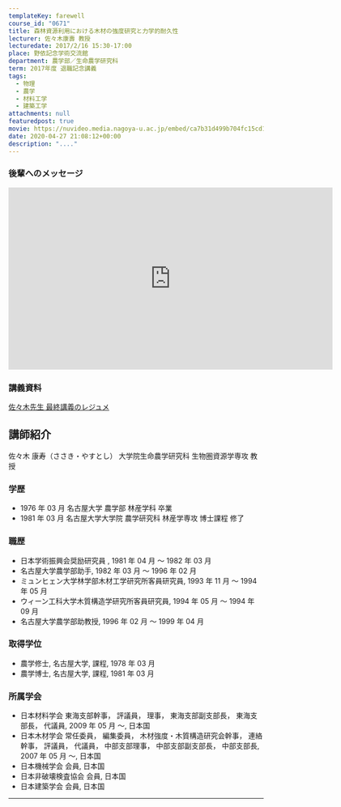 ```yaml
---
templateKey: farewell
course_id: "0671"
title: 森林資源利用における木材の強度研究と力学的耐久性
lecturer: 佐々木康壽 教授
lecturedate: 2017/2/16 15:30-17:00
place: 野依記念学術交流館
department: 農学部／生命農学研究科
term: 2017年度 退職記念講義
tags:
  - 物理
  - 農学
  - 材料工学
  - 建築工学
attachments: null
featuredpost: true
movie: https://nuvideo.media.nagoya-u.ac.jp/embed/ca7b31d499b704fc15cd122fed8a65999ac6e0ea
date: 2020-04-27 21:08:12+00:00
description: "...."
---
```


### 後輩へのメッセージ

<iframe src="https://nuvideo.media.nagoya-u.ac.jp/embed/3a7220f739056556de914bd8d181bdbc0d4644d7" width="640" height="360" frameborder="0" allowfullscreen></iframe>

### 講義資料

[佐々木先生 最終講義のレジュメ](https://dev2.ocw.media.nagoya-u.ac.jp/system/production/fileview.php?course_id=671&filename=sasaki_lec.pdf)

## 講師紹介

佐々木 康寿（ささき・やすとし） 大学院生命農学研究科 生物圏資源学専攻 教授

### 学歴

- 1976 年 03 月 名古屋大学 農学部 林産学科 卒業
- 1981 年 03 月 名古屋大学大学院 農学研究科 林産学専攻 博士課程 修了

### 職歴

- 日本学術振興会奨励研究員 , 1981 年 04 月 ～ 1982 年 03 月
- 名古屋大学農学部助手, 1982 年 03 月 ～ 1996 年 02 月
- ミュンヒェン大学林学部木材工学研究所客員研究員, 1993 年 11 月 ～ 1994 年 05 月
- ウィーン工科大学木質構造学研究所客員研究員, 1994 年 05 月 ～ 1994 年 09 月
- 名古屋大学農学部助教授, 1996 年 02 月 ～ 1999 年 04 月

### 取得学位

- 農学修士, 名古屋大学, 課程, 1978 年 03 月
- 農学博士, 名古屋大学, 課程, 1981 年 03 月

### 所属学会

- 日本材料学会 東海支部幹事， 評議員， 理事， 東海支部副支部長， 東海支部長， 代議員, 2009 年 05 月 ～, 日本国
- 日本木材学会 常任委員， 編集委員， 木材強度・木質構造研究会幹事， 連絡幹事， 評議員， 代議員， 中部支部理事， 中部支部副支部長， 中部支部長, 2007 年 05 月 ～, 日本国
- 日本機械学会 会員, 日本国
- 日本非破壊検査協会 会員, 日本国
- 日本建築学会 会員, 日本国

---
